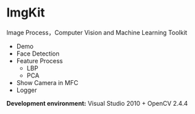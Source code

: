 # ImgKit
Image Process，Computer Vision  and Machine Learning Toolkit

* Demo
* Face Detection
* Feature Process
	* LBP
	* PCA
* Show Camera in MFC
* Logger

**Development environment:** Visual Studio 2010 + OpenCV 2.4.4